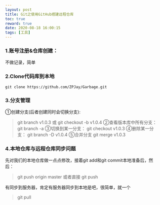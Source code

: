 ```yaml
---
layout: post
title: Git之使用GitHub搭建远程仓库
toc: true
reward: true
date: 2020-08-18 16:00:15
tags: [工具]
---
```

### 1.账号注册&仓库创建：
不做记录，简单
### 2.Clone代码库到本地
<!-- more -->
`git clone https://github.com/ZPJay/Garbage.git`
### 3.分支管理
①创建分支(后者创建同时会切换分支):
> git branch v1.0.3 或 git checkout -b v1.0.4
②查看版本库中所有分支：
> git branch -a
③切换到某一分支：
> git checkout v1.0.3
④删除某一分支：
> git branch -D v1.0.4
⑤合并分支
> git merge v1.0.3

### 4.本地仓库与远程仓库同步问题
先对我们的本地仓库做一点点修改，接着git add和git commit本地准备后，然后：
> git push origin master 或者直接 git push

有同步到服务器，肯定有服务器同步到本地是吧，很简单，就一个
> git pull